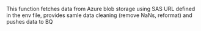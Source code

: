 This function fetches data from Azure blob storage using SAS URL defined in the env file, provides samle data cleaning (remove NaNs, reformat) and pushes data to BQ
